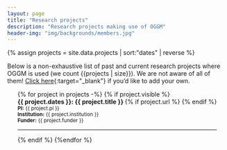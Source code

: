 ```yaml
---
layout: page
title: "Research projects"
description: "Research projects making use of OGGM"
header-img: "img/backgrounds/members.jpg"
---
```


{% assign projects = site.data.projects | sort:"dates" | reverse %}

Below is a non-exhaustive list of past and current research projects where OGGM is used (we count {{projects | size}}). We are not aware of all of them! [Click here](https://github.com/OGGM/oggm.github.io/issues/248){:target="_blank"} if you’d like to add your own.


<ul style="list-style-type: none;">
{% for project in projects -%}
{% if project.visible %}
  <li style="display: inline-block;">
	<strong>{{ project.dates }}: {{ project.title }} </strong>
	{% if project.url %}
	<small>
	<a href="{{ project.url }}" title="Project website" target="_blank">
      <i class="fa fa-external-link"></i>
    </a>
    </small>
	{% endif %}
	<br>
	<small><strong>PI:</strong> {{ project.pi }}</small> <br>
	<small><strong>Institution:</strong> {{ project.institution }}</small> <br>
	<small><strong>Funder:</strong> {{ project.funder }}</small>
    <hr>
	</li>
{% endif %}
{%endfor %}
</ul>
